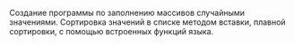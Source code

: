 Создание программы по заполнению массивов случайными значениями. 
Сортировка значений в списке методом вставки, плавной сортировки, с помощью встроенных функций языка.
